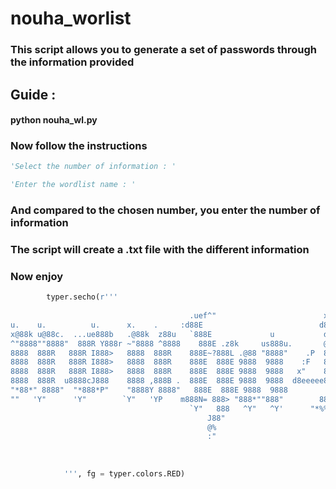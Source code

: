 # nouha_worlist


### This script allows you to generate a set of passwords through the information provided

## Guide :
#### python nouha_wl.py

### Now follow the instructions 

``` Python
'Select the number of information : '

'Enter the wordlist name : '
```
### And compared to the chosen number, you enter the number of information
### The script will create a .txt file with the different information

### Now enjoy

```python
        typer.secho(r'''
                                                                                                                        
                                        .uef^"                        xeee        .n~~%x.             xeee    
u.    u.          u.      x.    .     :d88E                          d888R      x88X   888.          d888R    
x@88k u@88c.  ...ue888b   .@88k  z88u   `888E             u           d8888R     X888X   8888L        d8888R    
^"8888""8888"  888R Y888r ~"8888 ^8888    888E .z8k     us888u.       @ 8888R    X8888X   88888       @ 8888R    
8888  888R   888R I888>   8888  888R    888E~?888L .@88 "8888"    .P  8888R    88888X   88888X    .P  8888R    
8888  888R   888R I888>   8888  888R    888E  888E 9888  9888    :F   8888R    88888X   88888X   :F   8888R    
8888  888R   888R I888>   8888  888R    888E  888E 9888  9888   x"    8888R    88888X   88888f  x"    8888R    
8888  888R  u8888cJ888    8888 ,888B .  888E  888E 9888  9888  d8eeeee88888eer 48888X   88888  d8eeeee88888eer 
"*88*" 8888"  "*888*P"    "8888Y 8888"   888E  888E 9888  9888         8888R     ?888X   8888"         8888R    
""   'Y"      'Y"        `Y"   'YP    m888N= 888> "888*""888"        8888R      "88X   88*`          8888R    
                                        `Y"   888   ^Y"   ^Y'      "*%%%%%%**~     ^"==="`         "*%%%%%%**~ 
                                            J88"                                                              
                                            @%                                                                
                                            :"        
            
            
            
            ''', fg = typer.colors.RED)
```
